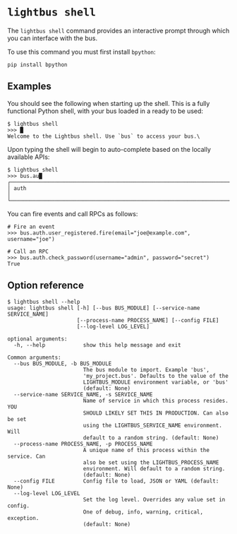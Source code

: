 # `lightbus shell`

The `lightbus shell` command provides an interactive prompt through which 
you can interface with the bus.

To use this command you must first install `bpython`:

```
pip install bpython
```

## Examples

You should see the following when starting up the shell. This is a fully functional 
Python shell, with your bus loaded in a ready to be used:

``` 
$ lightbus shell
>>> █ 
Welcome to the Lightbus shell. Use `bus` to access your bus.\
```

Upon typing the shell will begin to auto-complete based on the locally available APIs:

```
$ lightbus shell
>>> bus.au█
┌──────────────────────────────────────────────────────────────────────────┐
│ auth                                                                     │
└──────────────────────────────────────────────────────────────────────────┘
```

You can fire events and call RPCs as follows:

```
# Fire an event
>>> bus.auth.user_registered.fire(email="joe@example.com", username="joe")

# Call an RPC
>>> bus.auth.check_password(username="admin", password="secret")
True
```

## Option reference

```
$ lightbus shell --help
usage: lightbus shell [-h] [--bus BUS_MODULE] [--service-name SERVICE_NAME]
                      [--process-name PROCESS_NAME] [--config FILE]
                      [--log-level LOG_LEVEL]

optional arguments:
  -h, --help            show this help message and exit

Common arguments:
  --bus BUS_MODULE, -b BUS_MODULE
                        The bus module to import. Example 'bus',
                        'my_project.bus'. Defaults to the value of the
                        LIGHTBUS_MODULE environment variable, or 'bus'
                        (default: None)
  --service-name SERVICE_NAME, -s SERVICE_NAME
                        Name of service in which this process resides. YOU
                        SHOULD LIKELY SET THIS IN PRODUCTION. Can also be set
                        using the LIGHTBUS_SERVICE_NAME environment. Will
                        default to a random string. (default: None)
  --process-name PROCESS_NAME, -p PROCESS_NAME
                        A unique name of this process within the service. Can
                        also be set using the LIGHTBUS_PROCESS_NAME
                        environment. Will default to a random string.
                        (default: None)
  --config FILE         Config file to load, JSON or YAML (default: None)
  --log-level LOG_LEVEL
                        Set the log level. Overrides any value set in config.
                        One of debug, info, warning, critical, exception.
                        (default: None)
```
